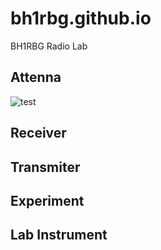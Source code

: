 # bh1rbg.github.io
BH1RBG Radio Lab

## Attenna
![test]("long-wire-attenna.jpg" "tst")
## Receiver

## Transmiter

## Experiment

## Lab Instrument
